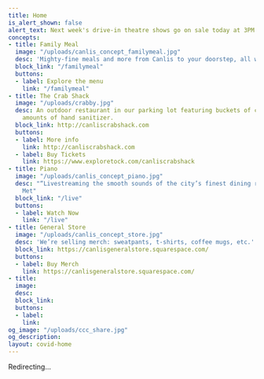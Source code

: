 ```yaml
---
title: Home
is_alert_shown: false
alert_text: Next week's drive-in theatre shows go on sale today at 3PM!
concepts:
- title: Family Meal
  image: "/uploads/canlis_concept_familymeal.jpg"
  desc: 'Mighty-fine meals and more from Canlis to your doorstep, all with zero contact. '
  block_link: "/familymeal"
  buttons:
  - label: Explore the menu
    link: "/familymeal"
- title: The Crab Shack
  image: "/uploads/crabby.jpg"
  desc: An outdoor restaurant in our parking lot featuring buckets of crab and copious
    amounts of hand sanitizer.
  block_link: http://canliscrabshack.com
  buttons:
  - label: More info
    link: http://canliscrabshack.com
  - label: Buy Tickets
    link: https://www.exploretock.com/canliscrabshack
- title: Piano
  image: "/uploads/canlis_concept_piano.jpg"
  desc: "“Livestreaming the smooth sounds of the city’s finest dining room…”  - Seattle
    Met"
  block_link: "/live"
  buttons:
  - label: Watch Now
    link: "/live"
- title: General Store
  image: "/uploads/canlis_concept_store.jpg"
  desc: 'We’re selling merch: sweatpants, t-shirts, coffee mugs, etc.'
  block_link: https://canlisgeneralstore.squarespace.com/
  buttons:
  - label: Buy Merch
    link: https://canlisgeneralstore.squarespace.com/
- title: 
  image: 
  desc: 
  block_link: 
  buttons:
  - label: 
    link: 
og_image: "/uploads/ccc_share.jpg"
og_description: 
layout: covid-home
---
```


Redirecting...

<script>

window.location = "https://community.canlis.com";

</script>
